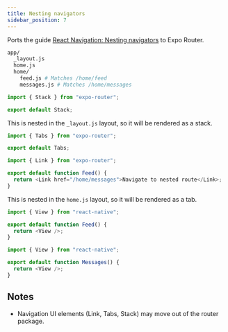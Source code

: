 ```yaml
---
title: Nesting navigators
sidebar_position: 7
---
```


Ports the guide [React Navigation: Nesting navigators](https://reactnavigation.org/docs/nesting-navigators) to Expo Router.

```bash title="File System"
app/
  _layout.js
  home.js
  home/
    feed.js # Matches /home/feed
    messages.js # Matches /home/messages
```

```js title=app/_layout.js
import { Stack } from "expo-router";

export default Stack;
```

This is nested in the `_layout.js` layout, so it will be rendered as a stack.

```js title=app/home.js
import { Tabs } from "expo-router";

export default Tabs;
```

```js title=app/profile.js
import { Link } from "expo-router";

export default function Feed() {
  return <Link href="/home/messages">Navigate to nested route</Link>;
}
```

This is nested in the `home.js` layout, so it will be rendered as a tab.

```js title=app/home/feed.js
import { View } from "react-native";

export default function Feed() {
  return <View />;
}
```

```js title=app/home/messages.js
import { View } from "react-native";

export default function Messages() {
  return <View />;
}
```

## Notes

- Navigation UI elements (Link, Tabs, Stack) may move out of the router package.
